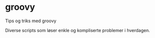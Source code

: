 # groovy
Tips og triks med groovy

Diverse scripts som løser enkle og kompliserte problemer i hverdagen.